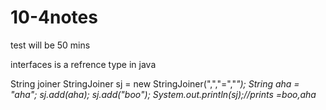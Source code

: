 # 10-4notes

test will be 50 mins

interfaces is a refrence type in java

String joiner
StringJoiner sj = new StringJoiner(",","=","*");
String aha = "aha";
sj.add(aha);
sj.add("boo");
System.out.println(sj);//prints  =boo,aha*
